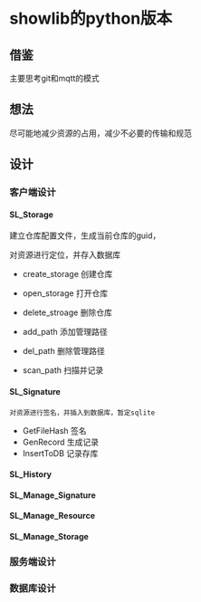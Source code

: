 # showlib的python版本

## 借鉴

主要思考git和mqtt的模式

## 想法

尽可能地减少资源的占用，减少不必要的传输和规范

## 设计

### 客户端设计

#### SL_Storage

建立仓库配置文件，生成当前仓库的guid，

对资源进行定位，并存入数据库

* create_storage        创建仓库
* open_storage          打开仓库
* delete_stroage        删除仓库

* add_path              添加管理路径
* del_path              删除管理路径
* scan_path             扫描并记录

#### SL_Signature
    
    对资源进行签名，并插入到数据库，暂定sqlite

* GetFileHash   签名
* GenRecord     生成记录
* InsertToDB    记录存库

#### SL_History

#### SL_Manage_Signature

#### SL_Manage_Resource

#### SL_Manage_Storage

### 服务端设计

### 数据库设计

